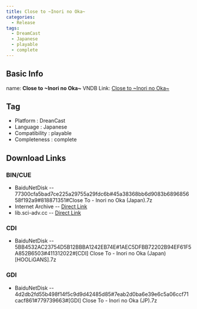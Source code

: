```yaml
---
title: Close to ~Inori no Oka~
categories:
  - Release
tags:
  - DreamCast
  - Japanese
  - playable
  - complete
---
```

## Basic Info

name: **Close to \~Inori no Oka\~**
VNDB Link: [Close to \~Inori no Oka\~](https://vndb.org/r19)

## Tag
 - Platform : DreanCast
 - Language : Japanese
 - Compatibility : playable
 - Completeness : complete

## Download Links
### BIN/CUE
 - BaiduNetDisk
 -- 77300cfa5bad7ce225a29755a29fdc6b#45a38368bb6d9083b689685658f192a9#818871351#Close To - Inori no Oka (Japan).7z
 - Internet Archive
 -- [Direct Link](https://archive.org/download/sega_dreamcast/Close%20To%20-%20Inori%20no%20Oka%20%28Japan%29.zip)
 - lib.sci-adv.cc
 -- [Direct Link](https://pan.mcseekeri.top/api/raw/?path=/K%E7%A4%BE%E6%95%B4%E5%90%88/Close%20To%20-%20Inori%20no%20Oka%20%28Japan%29.7z)
### CDI
 - BaiduNetDisk
 -- 5BB4532AC23754D5B12BBBA1242EB74E#1AEC5DFBB72202B94EF61F5A852B6503#411312022#[CDI] Close To - Inori no Oka (Japan)[HOOLiGANS].7z
### GDI
 - BaiduNetDisk
 -- 4d2db2fd55b498f14f5c9d9d42485d85#7eab2d0ba6e39e6c5a06ccf71cacf861#779739663#[GDI] Close To - Inori no Oka (JP).7z